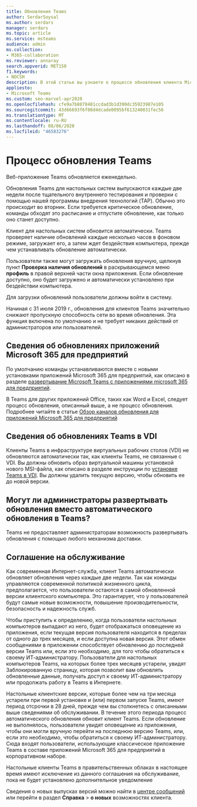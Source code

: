 ```yaml
---
title: Обновления Teams
author: SerdarSoysal
ms.author: serdars
manager: serdars
ms.topic: article
ms.service: msteams
audience: admin
ms.collection:
- M365-collaboration
ms.reviewer: annaray
search.appverid: MET150
f1.keywords:
- NOCSH
description: В этой статье вы узнаете о процессе обновления клиента Microsoft Teams для настольных систем.
appliesto:
- Microsoft Teams
ms.custom: seo-marvel-apr2020
ms.openlocfilehash: cfe9a7b8878481ccdad3b1d390dc35923987e105
ms.sourcegitcommit: 43d66693f6f08d4dcade0095bf613240031fec56
ms.translationtype: MT
ms.contentlocale: ru-RU
ms.lasthandoff: 08/06/2020
ms.locfileid: "46583276"
---
```

# <a name="teams-update-process"></a>Процесс обновления Teams

Веб-приложение Teams обновляется еженедельно.

Обновления Teams для настольных систем выпускаются каждые две недели после тщательного внутреннего тестирования и проверки с помощью нашей программы внедрения технологий (TAP). Обычно это происходит во вторник. Если требуется критическое обновление, команды обходят это расписание и отпустите обновление, как только оно станет доступно.

Клиент для настольных систем обновится автоматически. Teams проверяет наличие обновлений каждые несколько часов в фоновом режиме, загружает его, а затем ждет бездействия компьютера, прежде чем устанавливать обновление автоматически.

Пользователи также могут загружать обновления вручную, щелкнув пункт **Проверка наличия обновлений** в раскрывающемся меню **профиль** в правой верхней части окна приложения. Если обновление доступно, оно будет загружено и автоматически установлено при бездействии компьютера.

Для загрузки обновлений пользователи должны войти в систему. 

Начиная с 31 июля 2019 г., обновления для клиентов Teams значительно снижают пропускную способность сети во время обновления. Эта функция включена по умолчанию и не требует никаких действий от администраторов или пользователей.

## <a name="what-about-updates-to-microsoft-365-apps-for-enterprise"></a>Сведения об обновлениях приложений Microsoft 365 для предприятий

По умолчанию команды устанавливаются вместе с новыми установками приложений Microsoft 365 для предприятий, как описано в разделе [развертывание Microsoft Teams с приложениями microsoft 365 для предприятий](https://docs.microsoft.com/DeployOffice/teams-install). 

В Teams для других приложений Office, таких как Word и Excel, следует процесс обновления, описанный выше, а не процесс обновления. Подробнее читайте в статье [Обзор каналов обновления для приложений Microsoft 365 для предприятий](https://docs.microsoft.com/DeployOffice/overview-of-update-channels-for-office-365-proplus)

## <a name="what-about-updates-to-teams-on-vdi"></a>Сведения об обновлениях Teams в VDI

Клиенты Teams в инфраструктуре виртуальных рабочих столов (VDI) не обновляются автоматически так, как клиенты Teams, не связанные с VDI. Вы должны обновить образ виртуальной машины установкой нового MSI-файла, как описано в разделе инструкции по [установке Teams в VDI](https://docs.microsoft.com/microsoftteams/teams-for-vdi#install-teams-on-vdi). Вы должны удалить текущую версию, чтобы обновить ее до новой версии.

## <a name="can-admins-deploy-updates-instead-of-teams-auto-updating"></a>Могут ли администраторы развертывать обновления вместо автоматического обновления в Teams?

Teams не предоставляет администраторам возможность развертывать обновления с помощью любого механизма доставки.

## <a name="servicing-agreement"></a>Соглашение на обслуживание

Как современная Интернет-служба, клиент Teams автоматически обновляет обновления через каждые две недели. Так как команды управляются современной политикой жизненного цикла, предполагается, что пользователи остаются в самой обновленной версии клиентского компьютера. Это гарантирует, что у пользователей будут самые новые возможности, повышение производительности, безопасность и надежность служб.

Чтобы приступить к определению, когда пользователи настольных компьютеров выпадают из него, будет отображаться оповещение из приложения, если текущая версия пользователя находится в пределах от одного до трех месяцев, и если доступна новая версия. Этот обмен сообщениями в приложении способствует обновлению до последней версии Teams или, если это необходимо, для того чтобы обратиться к своему ИТ-администратору. Пользователи для настольных компьютеров Teams, на которых более трех месяцев устарели, увидят Заблокированную страницу, которая позволит вам обновлять обновленные данные, получать доступ к своему ИТ-администратору или продолжать работу в Teams в Интернете.

Настольные клиентские версии, которые более чем на три месяца устарели при первой установке и (или) первом запуске Teams, имеют период отсрочки в 28 дней, прежде чем вы столкнетесь с описанными выше сведениями об обслуживании. В течение этого периода процесс автоматического обновления обновит клиент Teams. Если обновление не выполнялось, пользователи увидят оповещение из приложения, чтобы они могли вручную перейти на последнюю версию Teams, или, если это необходимо, чтобы обратиться к своему ИТ-администратору. Сюда входят пользователи, использующие классическое приложение Teams в составе приложений Microsoft 365 для предприятий в корпоративном наборе.

Настольные клиенты Teams в правительственных облаках в настоящее время имеют исключение из данного соглашения на обслуживание, пока не будет установлено дополнительное уведомление

Сведения о новых выпусках версий можно найти в [центре сообщений](https://admin.microsoft.com/AdminPortal/Home#/MessageCenter) или перейти в раздел **Справка**  >  **о новых** возможностях клиента.
